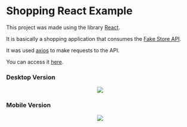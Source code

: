 # Shopping React Example

This project was made using the library <a href="https://reactjs.org" target="_blank">React</a>.

It is basically a shopping application that consumes the <a href="https://fakestoreapi.com" target="_blank">Fake Store API</a>.

It was used <a href="https://github.com/axios/axios" target="_blank">axios</a> to make requests to the API.

You can access it <a href="https://shopping-react-example.herokuapp.com" target="_blank">here</a>.

### Desktop Version

<p align="center">
  <img src="https://user-images.githubusercontent.com/51350465/129213132-c9fe1c93-ef6e-431c-96b6-95781e323bd7.png">
</p>

### Mobile Version

<p align="center">
  <img src="https://user-images.githubusercontent.com/51350465/129213296-50292ea7-aef1-4207-8dad-6437f31c8d84.png">
</p>
